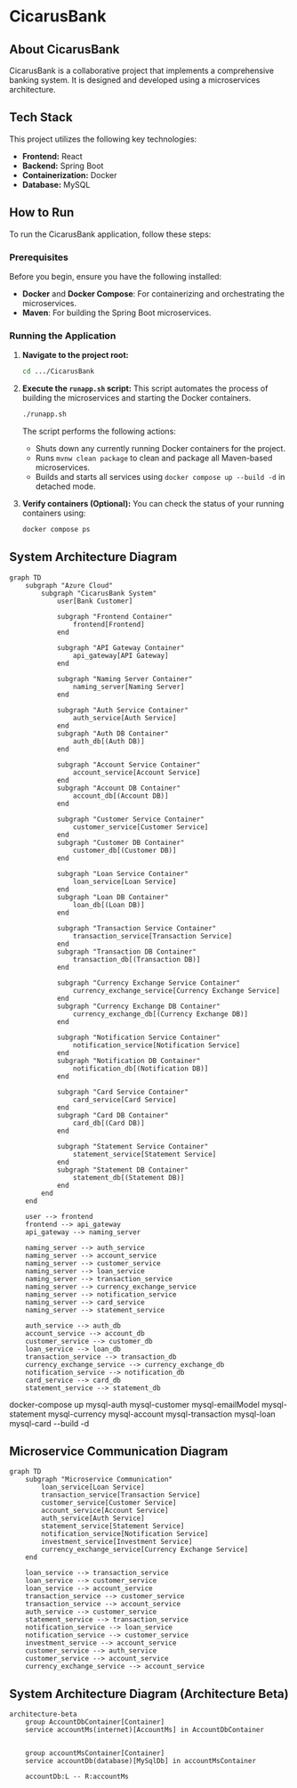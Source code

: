 # CicarusBank

## About CicarusBank

CicarusBank is a collaborative project that implements a comprehensive banking system. It is designed and developed
using a microservices architecture.

## Tech Stack

This project utilizes the following key technologies:

* **Frontend:** React
* **Backend:** Spring Boot
* **Containerization:** Docker
* **Database:** MySQL

## How to Run

To run the CicarusBank application, follow these steps:

### Prerequisites

Before you begin, ensure you have the following installed:

* **Docker** and **Docker Compose**: For containerizing and orchestrating the microservices.
* **Maven**: For building the Spring Boot microservices.

### Running the Application

1. **Navigate to the project root:**
   ```bash
   cd .../CicarusBank
   ```

2. **Execute the `runapp.sh` script:**
   This script automates the process of building the microservices and starting the Docker containers.
   ```bash
   ./runapp.sh
   ```

   The script performs the following actions:
    * Shuts down any currently running Docker containers for the project.
    * Runs `mvnw clean package` to clean and package all Maven-based microservices.
    * Builds and starts all services using `docker compose up --build -d` in detached mode.

3. **Verify containers (Optional):**
   You can check the status of your running containers using:
   ```bash
   docker compose ps
   ```

## System Architecture Diagram

```mermaid
graph TD
    subgraph "Azure Cloud"
        subgraph "CicarusBank System"
            user[Bank Customer]

            subgraph "Frontend Container"
                frontend[Frontend]
            end

            subgraph "API Gateway Container"
                api_gateway[API Gateway]
            end

            subgraph "Naming Server Container"
                naming_server[Naming Server]
            end

            subgraph "Auth Service Container"
                auth_service[Auth Service]
            end
            subgraph "Auth DB Container"
                auth_db[(Auth DB)]
            end

            subgraph "Account Service Container"
                account_service[Account Service]
            end
            subgraph "Account DB Container"
                account_db[(Account DB)]
            end

            subgraph "Customer Service Container"
                customer_service[Customer Service]
            end
            subgraph "Customer DB Container"
                customer_db[(Customer DB)]
            end

            subgraph "Loan Service Container"
                loan_service[Loan Service]
            end
            subgraph "Loan DB Container"
                loan_db[(Loan DB)]
            end

            subgraph "Transaction Service Container"
                transaction_service[Transaction Service]
            end
            subgraph "Transaction DB Container"
                transaction_db[(Transaction DB)]
            end

            subgraph "Currency Exchange Service Container"
                currency_exchange_service[Currency Exchange Service]
            end
            subgraph "Currency Exchange DB Container"
                currency_exchange_db[(Currency Exchange DB)]
            end

            subgraph "Notification Service Container"
                notification_service[Notification Service]
            end
            subgraph "Notification DB Container"
                notification_db[(Notification DB)]
            end

            subgraph "Card Service Container"
                card_service[Card Service]
            end
            subgraph "Card DB Container"
                card_db[(Card DB)]
            end

            subgraph "Statement Service Container"
                statement_service[Statement Service]
            end
            subgraph "Statement DB Container"
                statement_db[(Statement DB)]
            end
        end
    end

    user --> frontend
    frontend --> api_gateway
    api_gateway --> naming_server

    naming_server --> auth_service
    naming_server --> account_service
    naming_server --> customer_service
    naming_server --> loan_service
    naming_server --> transaction_service
    naming_server --> currency_exchange_service
    naming_server --> notification_service
    naming_server --> card_service
    naming_server --> statement_service

    auth_service --> auth_db
    account_service --> account_db
    customer_service --> customer_db
    loan_service --> loan_db
    transaction_service --> transaction_db
    currency_exchange_service --> currency_exchange_db
    notification_service --> notification_db
    card_service --> card_db
    statement_service --> statement_db
```

docker-compose up mysql-auth mysql-customer mysql-emailModel mysql-statement mysql-currency mysql-account
mysql-transaction mysql-loan mysql-card --build -d

## Microservice Communication Diagram

```mermaid
graph TD
    subgraph "Microservice Communication"
        loan_service[Loan Service]
        transaction_service[Transaction Service]
        customer_service[Customer Service]
        account_service[Account Service]
        auth_service[Auth Service]
        statement_service[Statement Service]
        notification_service[Notification Service]
        investment_service[Investment Service]
        currency_exchange_service[Currency Exchange Service]
    end

    loan_service --> transaction_service
    loan_service --> customer_service
    loan_service --> account_service
    transaction_service --> customer_service
    transaction_service --> account_service
    auth_service --> customer_service
    statement_service --> transaction_service
    notification_service --> loan_service
    notification_service --> customer_service
    investment_service --> account_service
    customer_service --> auth_service
    customer_service --> account_service
    currency_exchange_service --> account_service
```

## System Architecture Diagram (Architecture Beta)

```mermaid
architecture-beta
    group AccountDbContainer[Container]
    service accountMs(internet)[AccountMs] in AccountDbContainer


    group accountMsContainer[Container]
    service accountDb(database)[MySqlDb] in accountMsContainer

    accountDb:L -- R:accountMs

```